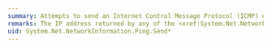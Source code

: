```yaml
---
summary: Attempts to send an Internet Control Message Protocol (ICMP) echo message to a remote computer and receive a corresponding ICMP echo reply message from the remote computer.
remarks: The IP address returned by any of the <xref:System.Net.NetworkInformation.Ping.Send%2A> overloads can originate from a malicious remote computer. Do not connect to the remote computer using this. Use DNS to determine the IP address of the machine to which you want to connect.
uid: System.Net.NetworkInformation.Ping.Send*
---
```

